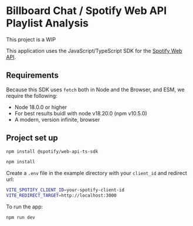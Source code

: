 # Billboard Chat / Spotify Web API Playlist Analysis 

This project is a WIP

This application uses the JavaScript/TypeScript SDK for the [Spotify Web API](https://developer.spotify.com/web-api/).

## Requirements

Because this SDK uses `fetch` both in Node and the Browser, and ESM, we require the following:

- Node 18.0.0 or higher
- For best results buidl with node v18.20.0 (npm v10.5.0)
- A modern, version infinite, browser

## Project set up

```bash
npm install @spotify/web-api-ts-sdk
```

```bash
npm install
```

Create a `.env` file in the example directory with your `client_id` and redirect url:

```bash .env
VITE_SPOTIFY_CLIENT_ID=your-spotify-client-id
VITE_REDIRECT_TARGET=http://localhost:3000
```

To run the app:

```bash
npm run dev
```
